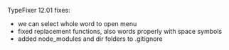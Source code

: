 T y p e F i x e r 
 
 12.01 fixes:

- we can select whole word to open menu
- fixed replacement functions, also words properly with space symbols
- added node_modules and dir folders to .gitignore

